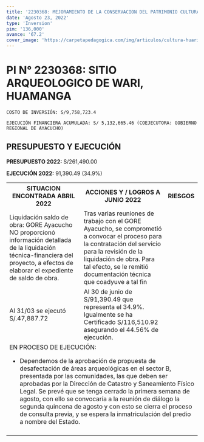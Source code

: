 ```yaml
---
title: '2230368: MEJORAMIENTO DE LA CONSERVACION DEL PATRIMONIO CULTURAL DEL SITIO ARQUEOLOGICO DE WARI, HUAMANGA - AYACUCHO'
date: 'Agosto 23, 2022'
type: 'Inversion'
pim: '136,000'
avance: '67.2'
cover_image: 'https://carpetapedagogica.com/img/articulos/cultura-huari.jpg?ezimgfmt=ng%3Awebp%2Fngcb1%2Frs%3Adevice%2Frscb1-2'
---
```

# PI N° 2230368: SITIO ARQUEOLOGICO DE WARI, HUAMANGA

`COSTO DE INVERSIÓN: S/9,758,723.4`

`EJECUCIÓN FINANCIERA ACUMULADA: S/ 5,132,665.46 (COEJECUTORA: GOBIERNO REGIONAL DE AYACUCHO)`

## PRESUPUESTO Y EJECUCIÓN

**PRESUPUESTO 2022:** S/261,490.00

**EJECUCIÓN 2022:** 91,390.49 (34.9%)

<table>

<tr>
<th>SITUACION ENCONTRADA ABRIL 2022
</th>
<th>ACCIONES Y / LOGROS A JUNIO 2022</th>
<th>RIESGOS</th>
</tr>

<tr>
<td>Liquidación saldo de obra: GORE Ayacucho NO proporcionó información detallada de la liquidación técnica-financiera del proyecto, a efectos de elaborar el expediente de saldo de obra.</td>
<td>Tras varias reuniones de trabajo con el GORE Ayacucho, se comprometió a convocar el proceso para la contratación del servicio para la revisión de la liquidación de obra. Para tal efecto, se le remitió documentación técnica que coadyuve a tal fin</td>
<td></td>
</tr>

<tr>
<td>Al 31/03 se ejecutó S/.47,887.72</td>
<td>Al 30 de junio de S/91,390.49   que representa el 34.9%. Igualmente se ha Certificado S/116,510.92 asegurando el 44.56% de ejecución.</td>
<td></td>
</tr>

<tr>
<td colspan="3">EN PROCESO DE EJECUCIÓN: 

* Dependemos de la aprobación de propuesta de desafectación de áreas arqueológicas en el sector B, presentada por las comunidades, las que deben ser aprobadas por la Dirección de Catastro y Saneamiento Físico Legal. Se prevé que se tenga cerrado la primera semana de agosto, con ello se convocaría a la reunión de diálogo la segunda quincena de agosto y con esto se cierra el proceso de consulta previa, y se espera la inmatriculación del predio a nombre del Estado. 
</td>
</tr>

<tr>
<td></td>
<td></td>
<td></td>
</tr>

</table>
